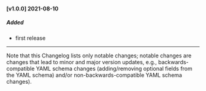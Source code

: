 #### [v1.0.0] 2021-08-10
##### Added
- first release

----

Note that this Changelog lists only notable changes; notable changes are
changes that lead to minor and major version updates, e.g.,
backwards-compatible YAML schema changes (adding/removing optional fields from
the YAML schema) and/or non-backwards-compatible YAML schema changes).  
